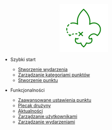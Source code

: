 <a href="/#">
  <img src="harcmap.svg" alt="HarcMap logo" width="150" style="display: block; margin: auto">
</a>

* Szybki start
    * [Stworzenie wydarzenia](quick-start/create-event.md)
    * [Zarządzanie kategoriami punktów](quick-start/categories-management.md)
    * [Stworzenie punktu](quick-start/create-point.md)

* Funkcjonalności
    * [Zaawansowane ustawienia punktu](features/advanced-point-settings.md)
    * [Plecak drużyny](features/backpack.md)
    * [Aktualności](features/notifications.md)
    * [Zarządzanie użytkownikami](features/users-management.md)
    * [Zarządzanie wydarzeniami](features/events-management.md)
